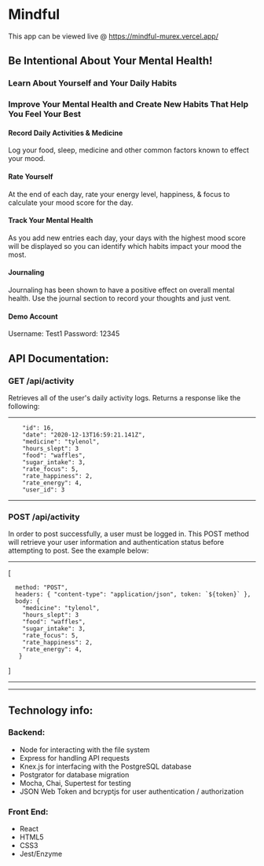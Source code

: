 # Mindful
This app can be viewed live @ https://mindful-murex.vercel.app/

## Be Intentional About Your Mental Health!
### Learn About Yourself and Your Daily Habits
### Improve Your Mental Health and Create New Habits That Help You Feel Your Best
#### Record Daily Activities & Medicine
Log your food, sleep, medicine and other common factors known to effect your mood.
#### Rate Yourself 
At the end of each day, rate your energy level, happiness, & focus to calculate your mood score for the day.
#### Track Your Mental Health 
As you add new entries each day, your days with the highest mood score will be displayed so you can identify which habits impact your mood the most.
#### Journaling
Journaling has been shown to have a positive effect on overall mental health. Use the journal section to record your thoughts and just vent.

#### Demo Account
Username: Test1 
Password: 12345


## API Documentation:
### GET /api/activity 
Retrieves all of the user's daily activity logs. Returns a response like the following:
***
        "id": 16,
        "date": "2020-12-13T16:59:21.141Z",
        "medicine": "tylenol",
        "hours_slept": 3
        "food": "waffles",
        "sugar_intake": 3,
        "rate_focus": 5,
        "rate_happiness": 2,
        "rate_energy": 4,
        "user_id": 3
 ***  
### POST /api/activity 
 In order to post successfully, a user must be logged in. This POST method will retrieve your user information and authentication status before attempting to post. 
 See the example below:
*** 
[

      method: "POST",
      headers: { "content-type": "application/json", token: `${token}` },
      body: { 
        "medicine": "tylenol",
        "hours_slept": 3
        "food": "waffles",
        "sugar_intake": 3,
        "rate_focus": 5,
        "rate_happiness": 2,
        "rate_energy": 4,
       }

]
***
***
## Technology info:
### Backend: 
<ul>
<li>Node for interacting with the file system</li> 
<li>Express for handling API requests</li> 
<li>Knex.js for interfacing with the PostgreSQL database</li> 
<li>Postgrator for database migration</li> 
<li>Mocha, Chai, Supertest for testing</li> 
<li>JSON Web Token and bcryptjs for user authentication / authorization</li> 
</ul>

### Front End:
<ul>
<li>React</li> 
<li>HTML5</li> 
<li>CSS3</li> 
<li>Jest/Enzyme</li> 
</ul>
